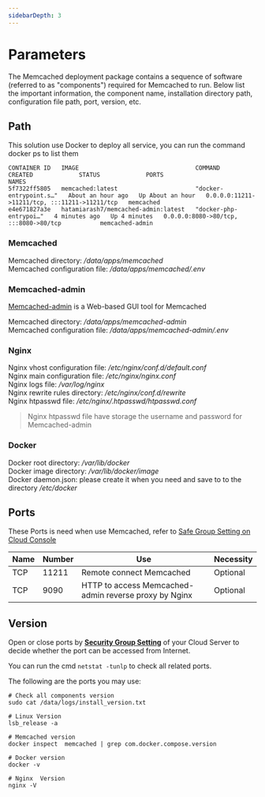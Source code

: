 ```yaml
---
sidebarDepth: 3
---
```


# Parameters

The Memcached deployment package contains a sequence of software (referred to as "components") required for Memcached to run. Below list the important information, the component name, installation directory path, configuration file path, port, version, etc.

## Path

This solution use Docker to deploy all service, you can run the command docker ps to list them

```
CONTAINER ID   IMAGE                                 COMMAND                  CREATED             STATUS             PORTS                                           NAMES
5f7322ff5805   memcached:latest                      "docker-entrypoint.s…"   About an hour ago   Up About an hour   0.0.0.0:11211->11211/tcp, :::11211->11211/tcp   memcached
e4e671827a3e   hatamiarash7/memcached-admin:latest   "docker-php-entrypoi…"   4 minutes ago   Up 4 minutes   0.0.0.0:8080->80/tcp, :::8080->80/tcp           memcached-admin
```

### Memcached

Memcached directory: */data/apps/memcached*  
Memcached configuration file: */data/apps/memcached/.env*  

### Memcached-admin

[Memcached-admin](https://github.com/hatamiarash7/Memcached-Admin) is a Web-based GUI tool for Memcached

Memcached directory: */data/apps/memcached-admin*  
Memcached configuration file: */data/apps/memcached-admin/.env*  

### Nginx

Nginx vhost configuration file: */etc/nginx/conf.d/default.conf*    
Nginx main configuration file: */etc/nginx/nginx.conf*   
Nginx logs file: */var/log/nginx*  
Nginx rewrite rules directory: */etc/nginx/conf.d/rewrite*  
Nginx htpasswd file: */etc/nginx/.htpasswd/htpasswd.conf* 

> Nginx htpasswd file have storage the username and password for Memcached-admin

### Docker

Docker root directory: */var/lib/docker*  
Docker image directory: */var/lib/docker/image*   
Docker daemon.json: please create it when you need and save to to the directory */etc/docker*   

## Ports

These Ports is need when use Memcached, refer to [Safe Group Setting on Cloud Console](https://support.websoft9.com/docs/faq/tech-instance.html)

| Name | Number | Use |  Necessity |
| --- | --- | --- | --- |
| TCP | 11211 | Remote connect Memcached | Optional |
| TCP | 9090 | HTTP to access Memcached-admin reverse proxy by Nginx | Optional |

## Version

Open or close ports by **[Security Group Setting](https://support.websoft9.com/docs/faq/tech-instance.html)** of your Cloud Server to decide whether the port can be accessed from Internet.  

You can run the cmd `netstat -tunlp` to check all related ports.  

The following are the ports you may use:

```shell
# Check all components version
sudo cat /data/logs/install_version.txt

# Linux Version
lsb_release -a

# Memcached version
docker inspect  memcached | grep com.docker.compose.version

# Docker version
docker -v

# Nginx  Version
nginx -V
```